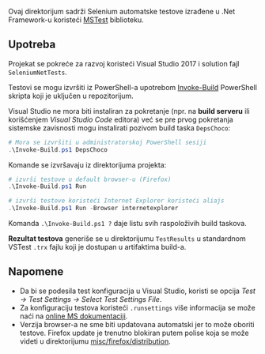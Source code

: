 Ovaj direktorijum sadrži Selenium automatske testove izrađene u .Net Framework-u koristeći [MSTest][mstest] biblioteku.

## Upotreba

Projekat se pokreće za razvoj koristeći Visual Studio 2017 i solution fajl `SeleniumNetTests`. 

Testovi se mogu izvršiti iz PowerShell-a upotrebom [Invoke-Build][ib] PowerShell skripta koji je uključen u repozitorijum.

Visual Studio ne mora biti instaliran za pokretanje (npr. na **build serveru** ili korišćenjem *Visual Studio Code* editora) već se pre prvog pokretanja sistemske zavisnosti mogu instalirati pozivom build taska `DepsChoco`: 

```powershell
# Mora se izvršiti u administratorskoj PowerShell sesiji
.\Invoke-Build.ps1 DepsChoco
```
Komande se izvršavaju iz direktorijuma projekta:

```powershell
# izvrši testove u default browser-u (Firefox)
.\Invoke-Build.ps1 Run 

# izvrši testove koristeći Internet Explorer koristeći aliajs
.\Invoke-Build.ps1 Run -Browser internetexplorer
```

Komanda `.\Invoke-Build.ps1 ?` daje listu svih raspoloživih build taskova.

**Rezultat testova** generiše se u direktorijumu `TestResults` u standardnom VSTest `.trx` fajlu koji je dostupan u artifaktima build-a.

## Napomene

- Da bi se podesila test konfiguracija u Visual Studio, koristi se opcija _Test -> Test Settings -> Select Test Settings File_. 
- Za konfiguraciju testova koristeći `.runsettings` više informacija se može naći na [online MS dokumentaciji][rsfile].
- Verzija browser-a ne sme biti updatovana automatski jer to može oboriti testove. Firefox update je trenutno blokiran putem polise koja se može videti u direktorijumu [misc/firefox/distribution](misc/firefox/distribution).

[mstest]: https://en.wikipedia.org/wiki/Visual_Studio_Unit_Testing_Framework
[rsfile]: https://docs.microsoft.com/en-us/visualstudio/test/configure-unit-tests-by-using-a-dot-runsettings-file?view=vs-2017
[ib]:     https://www.powershellgallery.com/packages/InvokeBuild
